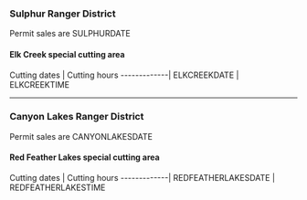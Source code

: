 [comment]: <> (This section appears under the cutting dates)
[comment]: <> (ELKCREEKDATE, ELKCREEKTIME etc are replaced with the values in the database.)

### Sulphur Ranger District
Permit sales are SULPHURDATE

#### Elk Creek special cutting area

Cutting dates | Cutting hours
-------------|
ELKCREEKDATE | ELKCREEKTIME

***

### Canyon Lakes Ranger District
Permit sales are CANYONLAKESDATE

#### Red Feather Lakes special cutting area

Cutting dates | Cutting hours
-------------|
REDFEATHERLAKESDATE | REDFEATHERLAKESTIME

